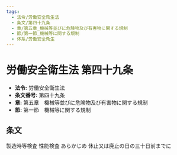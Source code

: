 ```yaml
---
tags:
  - 法令/労働安全衛生法
  - 条文/第四十九条
  - 章/第五章_機械等並びに危険物及び有害物に関する規制
  - 節/第一節_機械等に関する規制
  - 体系/労働安全衛生
---
```

# 労働安全衛生法 第四十九条

- **法令:** 労働安全衛生法
- **条文番号:** 第四十九条
- **章:** 第五章　機械等並びに危険物及び有害物に関する規制
- **節:** 第一節　機械等に関する規制

## 条文
製造時等検査	性能検査
 	あらかじめ	休止又は廃止の日の三十日前までに

